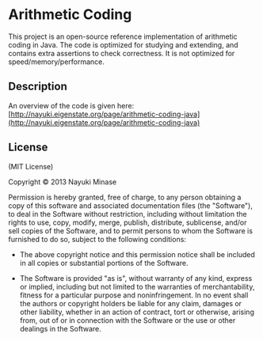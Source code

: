 Arithmetic Coding
==============

This project is an open-source reference implementation of arithmetic coding
in Java. The code is optimized for studying and extending, and contains extra
assertions to check correctness. It is not optimized for speed/memory/performance.


Description
-----------

An overview of the code is given here: [http://nayuki.eigenstate.org/page/arithmetic-coding-java](http://nayuki.eigenstate.org/page/arithmetic-coding-java)


License
-------

(MIT License)

Copyright © 2013 Nayuki Minase

Permission is hereby granted, free of charge, to any person obtaining a copy of
this software and associated documentation files (the "Software"), to deal in
the Software without restriction, including without limitation the rights to
use, copy, modify, merge, publish, distribute, sublicense, and/or sell copies of
the Software, and to permit persons to whom the Software is furnished to do so,
subject to the following conditions:

* The above copyright notice and this permission notice shall be included in
  all copies or substantial portions of the Software.

* The Software is provided "as is", without warranty of any kind, express or
  implied, including but not limited to the warranties of merchantability,
  fitness for a particular purpose and noninfringement. In no event shall the
  authors or copyright holders be liable for any claim, damages or other
  liability, whether in an action of contract, tort or otherwise, arising from,
  out of or in connection with the Software or the use or other dealings in the
  Software.
